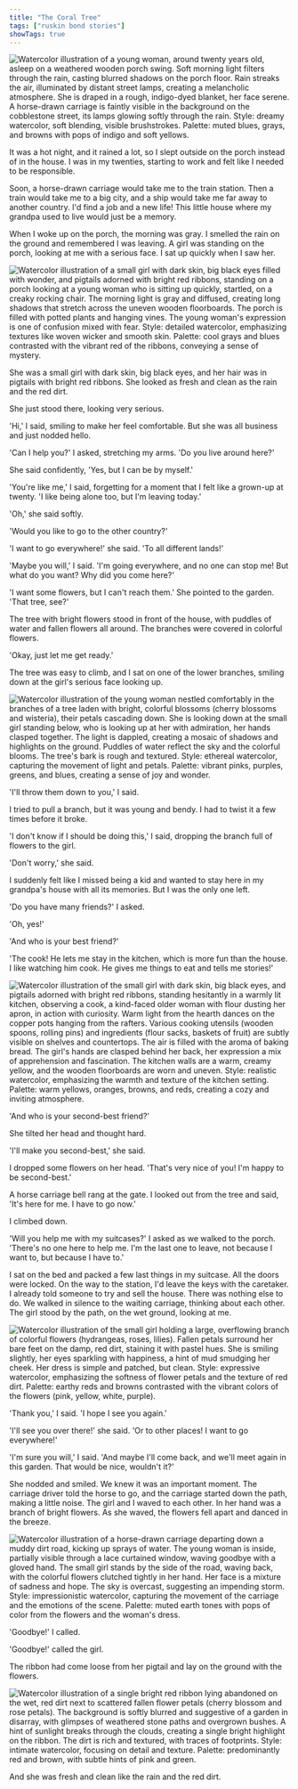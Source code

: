 ```yaml
---
title: "The Coral Tree"
tags: ["ruskin bond stories"]
showTags: true
---
```


![Watercolor illustration of a young woman, around twenty years old, asleep on a weathered wooden porch swing. Soft morning light filters through the rain, casting blurred shadows on the porch floor. Rain streaks the air, illuminated by distant street lamps, creating a melancholic atmosphere. She is draped in a rough, indigo-dyed blanket, her face serene. A horse-drawn carriage is faintly visible in the background on the cobblestone street, its lamps glowing softly through the rain. Style: dreamy watercolor, soft blending, visible brushstrokes. Palette: muted blues, grays, and browns with pops of indigo and soft yellows.](/images/image_ruskin-the-coral-tree0.png)

It was a hot night, and it rained a lot, so I slept outside on the porch instead of in the house. I was in my twenties, starting to work and felt like I needed to be responsible. 


Soon, a horse-drawn carriage would take me to the train station. Then a train would take me to a big city, and a ship would take me far away to another country. I'd find a job and a new life! This little house where my grandpa used to live would just be a memory. 

When I woke up on the porch, the morning was gray. I smelled the rain on the ground and remembered I was leaving. A girl was standing on the porch, looking at me with a serious face. I sat up quickly when I saw her. 

![Watercolor illustration of a small girl with dark skin, big black eyes filled with wonder, and pigtails adorned with bright red ribbons, standing on a porch looking at a young woman who is sitting up quickly, startled, on a creaky rocking chair. The morning light is gray and diffused, creating long shadows that stretch across the uneven wooden floorboards. The porch is filled with potted plants and hanging vines. The young woman's expression is one of confusion mixed with fear. Style: detailed watercolor, emphasizing textures like woven wicker and smooth skin. Palette: cool grays and blues contrasted with the vibrant red of the ribbons, conveying a sense of mystery.](/images/image_ruskin-the-coral-tree1.png)

She was a small girl with dark skin, big black eyes, and her hair was in pigtails with bright red ribbons. She looked as fresh and clean as the rain and the red dirt. 

She just stood there, looking very serious. 

'Hi,' I said, smiling to make her feel comfortable. But she was all business and just nodded hello. 

'Can I help you?' I asked, stretching my arms. 'Do you live around here?' 

She said confidently, 'Yes, but I can be by myself.' 

'You're like me,' I said, forgetting for a moment that I felt like a grown-up at twenty. 'I like being alone too, but I'm leaving today.' 

'Oh,' she said softly. 

'Would you like to go to the other country?' 

'I want to go everywhere!' she said. 'To all different lands!' 

'Maybe you will,' I said. 'I'm going everywhere, and no one can stop me! But what do you want? Why did you come here?' 

'I want some flowers, but I can't reach them.' She pointed to the garden. 'That tree, see?' 

The tree with bright flowers stood in front of the house, with puddles of water and fallen flowers all around. The branches were covered in colorful flowers. 

'Okay, just let me get ready.' 

The tree was easy to climb, and I sat on one of the lower branches, smiling down at the girl's serious face looking up. 

![Watercolor illustration of the young woman nestled comfortably in the branches of a tree laden with bright, colorful blossoms (cherry blossoms and wisteria), their petals cascading down. She is looking down at the small girl standing below, who is looking up at her with admiration, her hands clasped together. The light is dappled, creating a mosaic of shadows and highlights on the ground. Puddles of water reflect the sky and the colorful blooms. The tree's bark is rough and textured. Style: ethereal watercolor, capturing the movement of light and petals. Palette: vibrant pinks, purples, greens, and blues, creating a sense of joy and wonder.](/images/image_ruskin-the-coral-tree2.png)

'I'll throw them down to you,' I said. 

I tried to pull a branch, but it was young and bendy. I had to twist it a few times before it broke. 

'I don't know if I should be doing this,' I said, dropping the branch full of flowers to the girl. 

'Don't worry,' she said. 

I suddenly felt like I missed being a kid and wanted to stay here in my grandpa's house with all its memories. But I was the only one left. 

'Do you have many friends?' I asked. 

'Oh, yes!' 

'And who is your best friend?' 

'The cook! He lets me stay in the kitchen, which is more fun than the house. I like watching him cook. He gives me things to eat and tells me stories!' 

![Watercolor illustration of the small girl with dark skin, big black eyes, and pigtails adorned with bright red ribbons, standing hesitantly in a warmly lit kitchen, observing a cook, a kind-faced older woman with flour dusting her apron, in action with curiosity. Warm light from the hearth dances on the copper pots hanging from the rafters. Various cooking utensils (wooden spoons, rolling pins) and ingredients (flour sacks, baskets of fruit) are subtly visible on shelves and countertops. The air is filled with the aroma of baking bread. The girl's hands are clasped behind her back, her expression a mix of apprehension and fascination. The kitchen walls are a warm, creamy yellow, and the wooden floorboards are worn and uneven. Style: realistic watercolor, emphasizing the warmth and texture of the kitchen setting. Palette: warm yellows, oranges, browns, and reds, creating a cozy and inviting atmosphere.](/images/image_ruskin-the-coral-tree6.png)

'And who is your second-best friend?' 

She tilted her head and thought hard. 

'I'll make you second-best,' she said. 

I dropped some flowers on her head. 'That's very nice of you! I'm happy to be second-best.' 

A horse carriage bell rang at the gate. I looked out from the tree and said, 'It's here for me. I have to go now.' 

I climbed down. 

'Will you help me with my suitcases?' I asked as we walked to the porch. 'There's no one here to help me. I'm the last one to leave, not because I want to, but because I have to.' 

I sat on the bed and packed a few last things in my suitcase. All the doors were locked. On the way to the station, I'd leave the keys with the caretaker. I already told someone to try and sell the house. There was nothing else to do. We walked in silence to the waiting carriage, thinking about each other. The girl stood by the path, on the wet ground, looking at me. 

![Watercolor illustration of the small girl holding a large, overflowing branch of colorful flowers (hydrangeas, roses, lilies). Fallen petals surround her bare feet on the damp, red dirt, staining it with pastel hues. She is smiling slightly, her eyes sparkling with happiness, a hint of mud smudging her cheek. Her dress is simple and patched, but clean. Style: expressive watercolor, emphasizing the softness of flower petals and the texture of red dirt. Palette: earthy reds and browns contrasted with the vibrant colors of the flowers (pink, yellow, white, purple).](/images/image_ruskin-the-coral-tree3.png)

'Thank you,' I said. 'I hope I see you again.' 

'I'll see you over there!' she said. 'Or to other places! I want to go everywhere!' 

'I'm sure you will,' I said. 'And maybe I'll come back, and we'll meet again in this garden. That would be nice, wouldn't it?' 

She nodded and smiled. We knew it was an important moment. The carriage driver told the horse to go, and the carriage started down the path, making a little noise. The girl and I waved to each other. In her hand was a branch of bright flowers. As she waved, the flowers fell apart and danced in the breeze. 

![Watercolor illustration of a horse-drawn carriage departing down a muddy dirt road, kicking up sprays of water. The young woman is inside, partially visible through a lace curtained window, waving goodbye with a gloved hand. The small girl stands by the side of the road, waving back, with the colorful flowers clutched tightly in her hand. Her face is a mixture of sadness and hope. The sky is overcast, suggesting an impending storm. Style: impressionistic watercolor, capturing the movement of the carriage and the emotions of the scene. Palette: muted earth tones with pops of color from the flowers and the woman's dress.](/images/image_ruskin-the-coral-tree4.png)

'Goodbye!' I called. 

'Goodbye!' called the girl. 

The ribbon had come loose from her pigtail and lay on the ground with the flowers. 

![Watercolor illustration of a single bright red ribbon lying abandoned on the wet, red dirt next to scattered fallen flower petals (cherry blossom and rose petals). The background is softly blurred and suggestive of a garden in disarray, with glimpses of weathered stone paths and overgrown bushes. A hint of sunlight breaks through the clouds, creating a single bright highlight on the ribbon. The dirt is rich and textured, with traces of footprints. Style: intimate watercolor, focusing on detail and texture. Palette: predominantly red and brown, with subtle hints of pink and green.](/images/image_ruskin-the-coral-tree5.png)

And she was fresh and clean like the rain and the red dirt.
